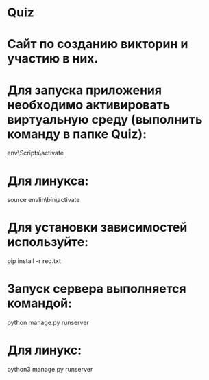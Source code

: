 # Quiz

# Сайт по созданию викторин и участию в них.

# Для запуска приложения необходимо активировать виртуальную среду (выполнить команду в папке Quiz):
env\Scripts\activate
# Для линукса:
source envlin\bin\activate
# Для установки зависимостей используйте:
pip install -r req.txt

# Запуск сервера выполняется командой:
python manage.py runserver
# Для линукс:
python3 manage.py runserver
